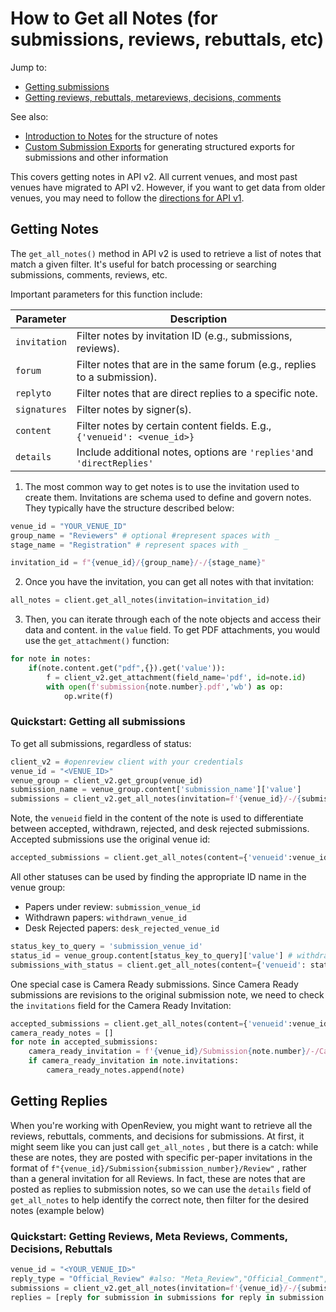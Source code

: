 # How to Get all Notes (for submissions, reviews, rebuttals, etc)

Jump to:

* [Getting submissions](how-to-get-all-notes-for-submissions-reviews-rebuttals-etc.md#quickstart-getting-all-submissions)
* [Getting reviews, rebuttals, metareviews, decisions, comments](how-to-get-all-notes-for-submissions-reviews-rebuttals-etc.md#quickstart-getting-reviews-meta-reviews-comments-decisions-rebuttals)

See also:

* [Introduction to Notes](../../getting-started/using-the-api/objects-in-openreview/introduction-to-notes.md) for the structure of notes
* [Custom Submission Exports](how-to-loop-through-accepted-papers-and-print-the-authors-and-their-affiliations.md) for generating structured exports for submissions and other information

This covers getting notes in API v2. All current venues, and most past venues have migrated to API v2. However, if you want to get data from older venues, you may need to follow the [directions for API v1](data-retrieval-for-api-1-venues.md).&#x20;

## Getting Notes

The `get_all_notes()` method in API v2 is used to retrieve a list of notes that match a given filter. It's useful for batch processing or searching submissions, comments, reviews, etc.

Important parameters for this function include:&#x20;

| Parameter    | Description                                                              |
| ------------ | ------------------------------------------------------------------------ |
| `invitation` | Filter notes by invitation ID (e.g., submissions, reviews).              |
| `forum`      | Filter notes that are in the same forum (e.g., replies to a submission). |
| `replyto`    | Filter notes that are direct replies to a specific note.                 |
| `signatures` | Filter notes by signer(s).                                               |
| `content`    | Filter notes by certain content fields. E.g., `{'venueid': <venue_id>}`  |
| `details`    | Include additional notes, options are `'replies'`and `'directReplies'`   |

1. The most common way to get notes is to use the invitation used to create them. Invitations are schema used to define and govern notes. They typically have the structure described below:

```python
venue_id = "YOUR_VENUE_ID"
group_name = "Reviewers" # optional #represent spaces with _
stage_name = "Registration" # represent spaces with _

invitation_id = f"{venue_id}/{group_name}/-/{stage_name}"

```

2. Once you have the invitation, you can get all notes with that invitation:&#x20;

```python
all_notes = client.get_all_notes(invitation=invitation_id)
```

3. Then, you can iterate through each of the note objects and access their data and content. in the `value` field. To get PDF attachments, you would use the `get_attachment()` function:&#x20;

```python
for note in notes:
    if(note.content.get("pdf",{}).get('value')):
        f = client_v2.get_attachment(field_name='pdf', id=note.id)
        with open(f'submission{note.number}.pdf','wb') as op: 
            op.write(f)
```

### Quickstart: Getting all submissions

To get all submissions, regardless of status:&#x20;

```python
client_v2 = #openreview client with your credentials
venue_id = "<VENUE_ID>"
venue_group = client_v2.get_group(venue_id)
submission_name = venue_group.content['submission_name']['value']
submissions = client_v2.get_all_notes(invitation=f'{venue_id}/-/{submission_name}')
```

Note, the `venueid` field in the content of the note is used to differentiate between accepted, withdrawn, rejected, and desk rejected submissions. Accepted submissions use the original venue id:

```python
accepted_submissions = client.get_all_notes(content={'venueid':venue_id} )
```

All other statuses can be used by finding the appropriate ID name in the venue group:

* Papers under review: `submission_venue_id`&#x20;
* Withdrawn papers: `withdrawn_venue_id`&#x20;
* Desk Rejected papers: `desk_rejected_venue_id`

```python
status_key_to_query = 'submission_venue_id'
status_id = venue_group.content[status_key_to_query]['value'] # withdrawn_venue_id
submissions_with_status = client.get_all_notes(content={'venueid': status_id})
```

One special case is Camera Ready submissions. Since Camera Ready submissions are revisions to the original submission note, we need to check the `invitations`  field for the Camera Ready Invitation:

```python
accepted_submissions = client.get_all_notes(content={'venueid':venue_id} )
camera_ready_notes = []
for note in accepted_submissions:
    camera_ready_invitation = f'{venue_id}/Submission{note.number}/-/Camera_Ready_Revision'
    if camera_ready_invitation in note.invitations:
        camera_ready_notes.append(note)
```

## Getting Replies

When you're working with OpenReview, you might want to retrieve all the reviews, rebuttals, comments, and decisions for submissions. At first, it might seem like you can just call `get_all_notes` , but there is a catch: while these are notes, they are posted with specific per-paper invitations in the format of `f"{venue_id}/Submission{submission_number}/Review"` , rather than a general invitation for all Reviews. In fact, these are notes that are posted as replies to submission notes, so we can use the `details` field of `get_all_notes` to help identify the correct note, then filter for the desired notes (example below)

### Quickstart: Getting Reviews, Meta Reviews, Comments, Decisions, Rebuttals

```python
venue_id = "<YOUR_VENUE_ID>"
reply_type = "Official_Review" #also: "Meta_Review","Official_Comment", "Decision", "Rebuttal" etc.
submissions = client_v2.get_all_notes(invitation=f'{venue_id}/-/{submission_name}',details = 'replies')
replies = [reply for submission in submissions for reply in submission.details['replies'] if any(invitation.endswith(reply_type) for invitation in reply['invitations'])]
```

